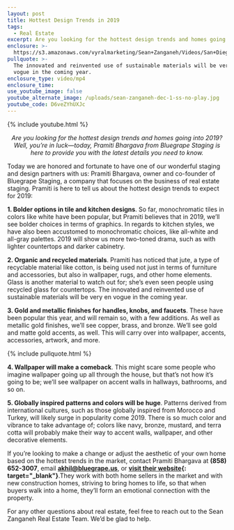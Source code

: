 ```yaml
---
layout: post
title: Hottest Design Trends in 2019
tags:
  - Real Estate
excerpt: Are you looking for the hottest design trends and homes going into 2019?
enclosure: >-
  https://s3.amazonaws.com/vyralmarketing/Sean+Zanganeh/Videos/San+Diego%252C+CA+Real+Estate+-+Hottest+Design+Trends+in+2019.mp4
pullquote: >-
  The innovated and reinvented use of sustainable materials will be very en
  vogue in the coming year.
enclosure_type: video/mp4
enclosure_time:
use_youtube_image: false
youtube_alternate_image: /uploads/sean-zanganeh-dec-1-ss-no-play.jpg
youtube_code: D6veZYhUXJc
---
```


{% include youtube.html %}

<center><em>Are you looking for the hottest design trends and homes going into 2019? Well, you&rsquo;re in luck&mdash;today, Pramiti Bhargava from Bluegrape Staging is here to provide you with the latest details you need to know.</em></center>

Today we are honored and fortunate to have one of our wonderful staging and design partners with us: Pramiti Bhargava, owner and co-founder of Bluegrape Staging, a company that focuses on the business of real estate staging. Pramiti is here to tell us about the hottest design trends to expect for 2019:

**1. Bolder options in tile and kitchen designs**. So far, monochromatic tiles in colors like white have been popular, but Pramiti believes that in 2019, we’ll see bolder choices in terms of graphics. In regards to kitchen styles, we have also been accustomed to monochromatic choices, like all-white and all-gray palettes. 2019 will show us more two-toned drama, such as with lighter countertops and darker cabinetry.

**2. Organic and recycled materials**. Pramiti has noticed that jute, a type of recyclable material like cotton, is being used not just in terms of furniture and accessories, but also in wallpaper, rugs, and other home elements. Glass is another material to watch out for; she’s even seen people using recycled glass for countertops. The innovated and reinvented use of sustainable materials will be very en vogue in the coming year.

**3. Gold and metallic finishes for handles, knobs, and faucets**. These have been popular this year, and will remain so, with a few additions. As well as metallic gold finishes, we’ll see copper, brass, and bronze. We’ll see gold and matte gold accents, as well. This will carry over into wallpaper, accents, accessories, artwork, and more.

{% include pullquote.html %}

**4. Wallpaper will make a comeback**. This might scare some people who imagine wallpaper going up all through the house, but that’s not how it’s going to be; we’ll see wallpaper on accent walls in hallways, bathrooms, and so on.

**5. Globally inspired patterns and colors will be huge**. Patterns derived from international cultures, such as those globally inspired from Morocco and Turkey, will likely surge in popularity come 2019. There is so much color and vibrance to take advantage of; colors like navy, bronze, mustard, and terra cotta will probably make their way to accent walls, wallpaper, and other decorative elements.

If you’re looking to make a change or adjust the aesthetic of your own home based on the hottest trends in the market, contact Pramiti Bhargava at **(858) 652-3007**, email **[akhil@bluegrape.us](mailto:akhil@bluegrape.us?subject=Re%3A%202019%20Design%20Trends)**, or&nbsp;**[visit their website](https://www.bluegrapestaging.com/){: target="_blank"}**.They work with both home sellers in the market and with new construction homes, striving to bring homes to life, so that when buyers walk into a home, they’ll form an emotional connection with the property.

For any other questions about real estate, feel free to reach out to the Sean Zanganeh Real Estate Team. We’d be glad to help.